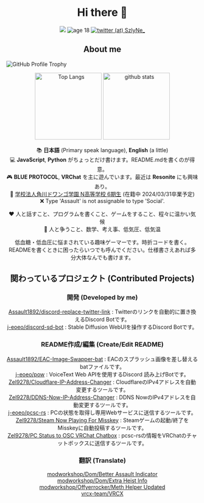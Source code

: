 <h1 align="center">Hi there 🥴</h1>

<p align="center">
  <img src="https://komarev.com/ghpvc/?username=Assault1892&color=red&style=for-the-badge">
  <img src="https://img.shields.io/badge/age-18-green?style=for-the-badge" alt="age 18">
  <a href="https://twitter.com/SzlyNe_"><img src="https://img.shields.io/badge/twitter-%40SzlyNe__-blue?style=for-the-badge" alt="twitter (at) SzlyNe_"></a>
</p>

<h2 align="center">About me</h2>

![GitHub Profile Trophy](https://github-profile-trophy.vercel.app/?username=Assault1892&theme=dracula&column=-1&no-frame=true)

<p align="center"> 
  <img alt="Top Langs" height="175px" src="https://github-readme-stats.vercel.app/api?username=Assault1892&count_private=true&show_icons=true&theme=dracula&include_all_commits=true" />
  <img alt="github stats" height="175px" src="https://github-readme-stats.vercel.app/api/top-langs/?username=Assault1892&layout=compact&theme=dracula" />
</p>

<div>
  <p align="center">📚 <b>日本語</b> (Primary speak language), <b>English</b> (a little)<br>
  💻 <b>JavaScript</b>, <b>Python</b> がちょっとだけ書けます。README.mdを書くのが得意。<br>
  🎮 <b>BLUE PROTOCOL</b>, <b>VRChat</b> を主に遊んでいます。最近は <b>Resonite</b> にも興味あり。<br>
  🏫 <a href="https://nnn.ed.jp/high_school_feature/n_high_school/">学校法人角川ドワンゴ学園 N高等学校 6期生</a> (在籍中 2024/03/31卒業予定)<br>
  ❌ Type 'Assault' is not assignable to type 'Social'.</p>
</div>

<div>
  <p align="center">❤ 人と話すこと、プログラムを書くこと、ゲームをすること、程々に温かい気候<br>
    🖤 人と争うこと、数学、考え事、低気圧、低気温</p>
</div>

<div>
  <p align="center">低血糖・低血圧に悩まされている趣味ゲーマーです。時折コードを書く。<br>
  READMEを書くときに困ったらいつでも呼んでください。仕様書さえあれば多分大体なんでも書けます。</p>
</div>

<h2 align="center">関わっているプロジェクト (Contributed Projects)</h2>

<h3 align="center">開発 (Developed by me)</h3>

<p>
  <p align="center">
    <a href="https://github.com/Assault1892/discord-replace-twitter-link">Assault1892/discord-replace-twitter-link</a> : Twitterのリンクを自動的に置き換えるDiscord Botです。<br>
    <a href="https://github.com/j-eoeo/discord-sd-bot">j-eoeo/discord-sd-bot</a> : Stable Diffusion WebUIを操作するDiscord Botです。
  </p>
</p>

<h3 align="center">README作成/編集 (Create/Edit README)</h3>

<p>
  <p align="center">
    <a href="https://github.com/Assault1892/EAC-Image-Swapper-bat">Assault1892/EAC-Image-Swapper-bat</a> : EACのスプラッシュ画像を差し替えるbatファイルです。<br>
    <a href="https://github.com/j-eoeo/pow">j-eoeo/pow</a> : VoiceText Web APIを使用するDiscord 読み上げBotです。<br>
    <a href="https://github.com/Zel9278/Cloudflare-IP-Address-Changer">Zel9278/Cloudflare-IP-Address-Changer</a> : CloudflareのIPv4アドレスを自動変更するツールです。<br>
    <a href="https://github.com/Zel9278/DDNS-Now-IP-Address-Changer">Zel9278/DDNS-Now-IP-Address-Changer</a> : DDNS NowのIPv4アドレスを自動変更するツールです。<br>
    <a href="https://github.com/j-eoeo/pcsc-rs">j-eoeo/pcsc-rs</a> : PCの状態を取得し専用Webサービスに送信するツールです。<br>
    <a href="https://github.com/Zel9278/steam-now-playing">Zel9278/Steam Now Playing For Misskey</a> : Steamゲームの起動/終了をMisskeyに自動投稿するツールです。<br>
    <a href="https://github.com/Zel9278/VRChat-PC-Status-to-OSC-Chat">Zel9278/PC Status to OSC VRChat Chatbox</a> : pcsc-rsの情報をVRChatのチャットボックスに送信するツールです。
  </p>
</p>

<h3 align="center">翻訳 (Translate)</h3>

<p>
  <p align="center">
    <a href="https://modworkshop.net/mod/22712">modworkshop/Dom/Better Assault Indicator</a> <br>
    <a href="https://modworkshop.net/mod/31915">modworkshop/Dom/Extra Heist Info</a> <br>
    <a href="https://modworkshop.net/mod/25950">modworkshop/Offyerrocker/Meth Helper Updated</a> <br>
    <a href="https://github.com/vrcx-team/VRCX">vrcx-team/VRCX</a>
  </p>
</p>

<!--

🐓　　🐓　　🐓
　　＼＼　l l　　//
🐓＝ CHIRITORI ＝ 🐓
　　 //　　l l　　＼＼
　 🐓　　🐓　　　🐓

🐓🐓🐓🐓🐓🐓
NOT CHIRITORI
🐓🐓🐓🐓🐓🐓

🐓CHIRITORI WAS FORCED TO FIGHT A LONELY BATTLE AND WENT TO THE BATTLEFIELD

🍗AND THIS IS A CHICKEN

-->
